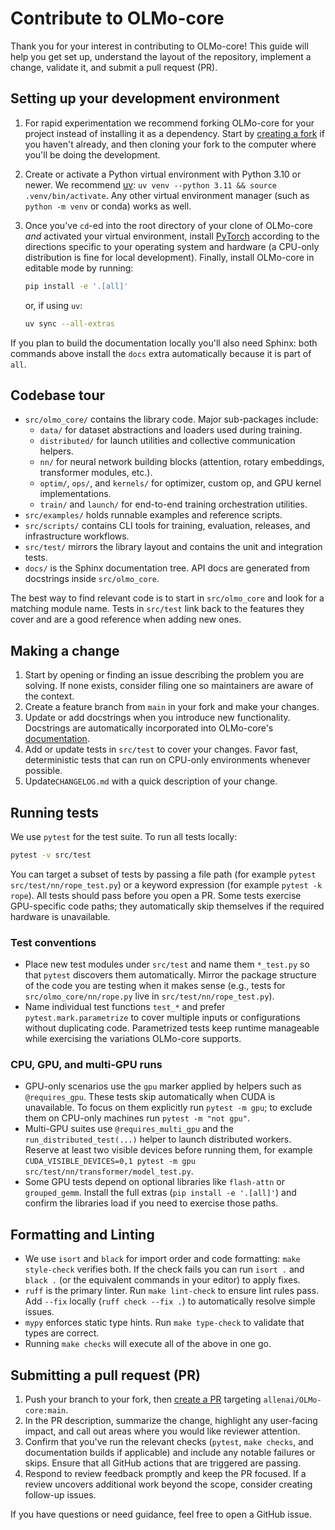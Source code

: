 # Contribute to OLMo-core

Thank you for your interest in contributing to OLMo-core! This guide will help you get set up, understand the layout of the repository, implement a change, validate it, and submit a pull request (PR).

## Setting up your development environment

1. For rapid experimentation we recommend forking OLMo-core for your project instead of installing it as a dependency. Start by [creating a fork](https://github.com/allenai/OLMo-core/fork) if you haven't already, and then cloning your fork to the computer where you'll be doing the development.
2. Create or activate a Python virtual environment with Python 3.10 or newer. We recommend [uv](https://docs.astral.sh/uv/): `uv venv --python 3.11 && source .venv/bin/activate`. Any other virtual environment manager (such as `python -m venv` or conda) works as well.
3. Once you've `cd`-ed into the root directory of your clone of OLMo-core *and* activated your virtual environment, install [PyTorch](https://pytorch.org) according to the directions specific to your operating system and hardware (a CPU-only distribution is fine for local development). Finally, install OLMo-core in editable mode by running:

    ```bash
    pip install -e '.[all]'
    ```

    or, if using `uv`:

    ```bash
    uv sync --all-extras
    ```

If you plan to build the documentation locally you'll also need Sphinx: both commands above install the `docs` extra automatically because it is part of `all`.

## Codebase tour

- `src/olmo_core/` contains the library code. Major sub-packages include:
  - `data/` for dataset abstractions and loaders used during training.
  - `distributed/` for launch utilities and collective communication helpers.
  - `nn/` for neural network building blocks (attention, rotary embeddings, transformer modules, etc.).
  - `optim/`, `ops/`, and `kernels/` for optimizer, custom op, and GPU kernel implementations.
  - `train/` and `launch/` for end-to-end training orchestration utilities.
- `src/examples/` holds runnable examples and reference scripts.
- `src/scripts/` contains CLI tools for training, evaluation, releases, and infrastructure workflows.
- `src/test/` mirrors the library layout and contains the unit and integration tests.
- `docs/` is the Sphinx documentation tree. API docs are generated from docstrings inside `src/olmo_core`.

The best way to find relevant code is to start in `src/olmo_core` and look for a matching module name. Tests in `src/test` link back to the features they cover and are a good reference when adding new ones.

## Making a change

1. Start by opening or finding an issue describing the problem you are solving. If none exists, consider filing one so maintainers are aware of the context.
2. Create a feature branch from `main` in your fork and make your changes.
3. Update or add docstrings when you introduce new functionality. Docstrings are automatically incorporated into OLMo-core's [documentation](https://olmo-core.readthedocs.io/en/latest/overview/introduction.html).
4. Add or update tests in `src/test` to cover your changes. Favor fast, deterministic tests that can run on CPU-only environments whenever possible.
5. Update`CHANGELOG.md` with a quick description of your change.

## Running tests

We use `pytest` for the test suite. To run all tests locally:

```bash
pytest -v src/test
```

You can target a subset of tests by passing a file path (for example `pytest src/test/nn/rope_test.py`) or a keyword expression (for example `pytest -k rope`). All tests should pass before you open a PR. Some tests exercise GPU-specific code paths; they automatically skip themselves if the required hardware is unavailable.


### Test conventions

- Place new test modules under `src/test` and name them `*_test.py` so that `pytest` discovers them automatically. Mirror the package structure of the code you are testing when it makes sense (e.g., tests for `src/olmo_core/nn/rope.py` live in `src/test/nn/rope_test.py`).
- Name individual test functions `test_*` and prefer `pytest.mark.parametrize` to cover multiple inputs or configurations without duplicating code. Parametrized tests keep runtime manageable while exercising the variations OLMo-core supports.

### CPU, GPU, and multi-GPU runs

- GPU-only scenarios use the `gpu` marker applied by helpers such as `@requires_gpu`. These tests skip automatically when CUDA is unavailable. To focus on them explicitly run `pytest -m gpu`; to exclude them on CPU-only machines run `pytest -m "not gpu"`.
- Multi-GPU suites use `@requires_multi_gpu` and the `run_distributed_test(...)` helper to launch distributed workers. Reserve at least two visible devices before running them, for example `CUDA_VISIBLE_DEVICES=0,1 pytest -m gpu src/test/nn/transformer/model_test.py`.
- Some GPU tests depend on optional libraries like `flash-attn` or `grouped_gemm`. Install the full extras (`pip install -e '.[all]'`) and confirm the libraries load if you need to exercise those paths.

## Formatting and Linting

- We use `isort` and `black` for import order and code formatting: `make style-check` verifies both. If the check fails you can run `isort .` and `black .` (or the equivalent commands in your editor) to apply fixes.
- `ruff` is the primary linter. Run `make lint-check` to ensure lint rules pass. Add `--fix` locally (`ruff check --fix .`) to automatically resolve simple issues.
- `mypy` enforces static type hints. Run `make type-check` to validate that types are correct.
- Running `make checks` will execute all of the above in one go.

## Submitting a pull request (PR)

1. Push your branch to your fork, then [create a PR](https://docs.github.com/en/pull-requests/collaborating-with-pull-requests/proposing-changes-to-your-work-with-pull-requests/creating-a-pull-request-from-a-fork) targeting `allenai/OLMo-core:main`.
2. In the PR description, summarize the change, highlight any user-facing impact, and call out areas where you would like reviewer attention.
3. Confirm that you've run the relevant checks (`pytest`, `make checks`, and documentation builds if applicable) and include any notable failures or skips. Ensure that all GitHub actions that are triggered are passing.
4. Respond to review feedback promptly and keep the PR focused. If a review uncovers additional work beyond the scope, consider creating follow-up issues.

If you have questions or need guidance, feel free to open a GitHub issue.

